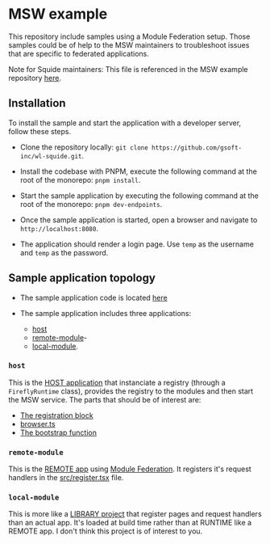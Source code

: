 # MSW example

This repository include samples using a Module Federation setup. Those samples could be of help to the MSW maintainers to troubleshoot issues that are specific to federated applications.

Note for Squide maintainers: This file is referenced in the MSW example repository [here](https://github.com/mswjs/examples/issues/123).

## Installation

To install the sample and start the application with a developer server, follow these steps.

- Clone the repository locally: `git clone https://github.com/gsoft-inc/wl-squide.git`.

- Install the codebase with PNPM, execute the following command at the root of the monorepo: `pnpm install`.

- Start the sample application by executing the following command at the root of the monorepo: `pnpm dev-endpoints`.

- Once the sample application is started, open a browser and navigate to `http://localhost:8080`.

- The application should render a login page. Use `temp` as the username and `temp` as the password.


## Sample application topology

- The sample application code is located [here](https://github.com/gsoft-inc/wl-squide/tree/troubleshoot-msw-2.6.0/samples/endpoints)

- The sample application includes three applications: 
    - [host](https://github.com/gsoft-inc/wl-squide/tree/troubleshoot-msw-2.6.0/samples/endpoints/host)
    - [remote-module](https://github.com/gsoft-inc/wl-squide/tree/troubleshoot-msw-2.6.0/samples/endpoints/remote-module)-
    - [local-module](https://github.com/gsoft-inc/wl-squide/tree/troubleshoot-msw-2.6.0/samples/endpoints/local-module). 

### `host`

This is the [HOST application](https://github.com/gsoft-inc/wl-squide/tree/main/samples/endpoints/host) that instanciate a registry (through a `FireflyRuntime` class), provides the registry to the modules and then start the MSW service. The parts that should be of interest are:

- [The registration block](https://github.com/gsoft-inc/wl-squide/blob/main/samples/endpoints/host/src/bootstrap.tsx#L23)
- [browser.ts](https://github.com/gsoft-inc/wl-squide/blob/main/samples/endpoints/host/mocks/browser.ts)
- [The bootstrap function](https://github.com/gsoft-inc/wl-squide/blob/main/packages/firefly/src/boostrap.ts)

### `remote-module`

This is the [REMOTE app](https://github.com/gsoft-inc/wl-squide/tree/main/samples/endpoints/remote-module) using [Module Federation](https://module-federation.io/). It registers it's request handlers in the [src/register.tsx](https://github.com/gsoft-inc/wl-squide/blob/main/samples/endpoints/remote-module/src/register.tsx#L138) file.

### `local-module`

This is more like a [LIBRARY project](https://github.com/gsoft-inc/wl-squide/tree/main/samples/endpoints/local-module) that register pages and request handlers than an actual app. It's loaded at build time rather than at RUNTIME like a REMOTE app. I don't think this project is of interest to you.
